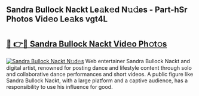 ## Sandra Bullock Nackt Le𝚊k𝚎d N𝚞𝚍es - Part-hSr Photos Vid𝚎o Le𝚊ks vgt4L

# <h2><a href="http://fb7zf75.evod.top/?m=Sandra+Bullock+Nackt">🔗 👉🔴 Sandra Bullock Nackt Vid𝚎o Ph𝚘t𝚘s</a></h2>

[![Sandra Bullock Nackt N𝚞d𝚎s](https://i.imgur.com/8V9OHl7.gif)](http://fb7zf75.evod.top/?m=Sandra+Bullock+Nackt)
Web entertainer Sandra Bullock Nackt and digital artist, renowned for posting dance and lifestyle content through solo and collaborative dance performances and short videos. A public figure like Sandra Bullock Nackt, with a large platform and a captive audience, has a responsibility to use his influence for good. 
